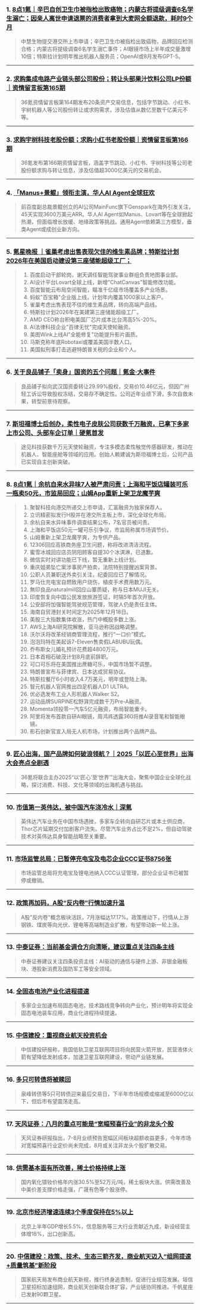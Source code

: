 ### 1. [8点1氪｜辛巴自创卫生巾被指检出致癌物；内蒙古将提级调查6名学生溺亡；因亲人离世申请退票的消费者拿到大麦网全额退款，耗时9个月](https://36kr.com/p/3393597720562048?f=rss)

> 中慧生物提交港交所上市申请；辛巴卫生巾被指检出致癌物，品牌回应检测合格；内蒙古将提级调查6名学生溺亡事件；AI眼镜市场上半年成交量激增10倍；特斯拉计划明年推出机器人服务员；OpenAI或8月发布GPT-5。

---


### 2. [求购集成电路产业链头部公司股份；转让头部果汁饮料公司LP份额｜资情留言板第165期](https://36kr.com/p/3392800909068425?f=rss)

> 36氪资情留言板第164期发布20条资产交易信息，包括字节跳动、小红书、宇树机器人等公司股份转让或求购需求，涉及估值从数亿至数千亿美元不等。

---


### 3. [求购宇树科技老股份额；求购小红书老股份额｜资情留言板第166期](https://36kr.com/p/3392794399901827?f=rss)

> 36氪发布第166期资情留言板，涵盖字节跳动、小红书、宇树科技等公司老股份额求购与转让信息，涉及估值超3000亿美元的交易机会。

---


### 4. [「Manus+景鲲」领衔主演，华人AI Agent全球狂欢](https://36kr.com/p/3392778755754121?f=rss)

> 前百度副总裁景鲲创立的AI公司MainFunc旗下Genspark在海外引发关注，45天实现3600万美元ARR。华人AI Agent如Manus、Lovart等在全球掀起热潮，但面临增长放缓、地缘政策等挑战。通用Agent依赖第三方模型，垂类Agent或成创业新方向。

---


### 5. [氪星晚报 ｜雀巢考虑出售表现欠佳的维生素品牌；特斯拉计划2026年在美国启动建设第三座储能超级工厂；](https://36kr.com/p/3392785847306630?f=rss)

> 1. 百度启动干部轮岗，谢天调任智能驾驶事业群组负责地图事业部。  
> 2. AI设计平台Lovart全球上线，新增"ChatCanvas"智能修改功能。  
> 3. 百度智能云布局空间智能，瞄准千亿级市场覆盖多产业场景。  
> 4. 蚂蚁"百宝箱"企业版上线，计划年内覆盖1000家以上客户。  
> 5. 雀巢考虑出售表现不佳的维生素品牌，转向高端产品线。  
> 6. 特斯拉计划2026年在美建第三座储能超级工厂。  
> 7. AMD CEO称台积电美国厂芯片成本比台湾高5%-20%。  
> 8. AI法律科技企业"百律无忧"完成天使轮融资。  
> 9. 美图Wink上线AI"全能修复"功能提升影片画质。  
> 10. 马斯克称年底Robotaxi或覆盖美国半数人口。  
> 11. 美国拟刑事打击逃避特朗普关税的企业和个人。

---


### 6. [关于良品铺子「卖身」国资的五个问题｜氪金·大事件](https://36kr.com/p/3392684854036871?f=rss)

> 良品铺子拟向武汉国资委转让29.99%股权，交易价10.46亿元，但因广州轻工诉讼导致股权冻结，交易存不确定性。公司近年业绩下滑，多次自救未果，转型前景待观察。

---


### 7. [斯坦福博士后创办，柔性电子皮肤公司获数千万融资，已拿下多家上市公司、头部车企订单｜硬氪首发](https://36kr.com/p/3388554944987269?f=rss)

> 途见科技获数千万元天使轮融资，专注多模态柔性触觉传感器研发，推动在机器人、智能座舱等领域的应用。创始人赖建诚为斯坦福博士后，公司产品已实现自主创新突破。

---


### 8. [8点1氪｜余杭自来水异味7人被严肃问责；上海和平饭店罐装可乐一瓶卖50元，市监局回应；山姆App重新上架卫龙魔芋爽](https://36kr.com/p/3392194333657218?f=rss)

> 1. 聚智科技向港交所递交上市申请，汇富融资为独家保荐人。  
> 2. 立讯精密拟发行H股并在港交所主板上市，深化全球化布局。  
> 3. 余杭自来水异味事件调查结果公布，7名官员被问责。  
> 4. 上海和平饭店50元一罐可乐引争议，市监局称属市场调节价。  
> 5. 山姆重新上架卫龙魔芋爽，为专供产品。  
> 6. 12306回应高铁商务座卫生问题，称将改进清洁流程。  
> 7. 蜜雪冰城回应店员阴阳顾客自提30个冰淇淋，已道歉。  
> 8. 微信实时对讲功能已下线，暂无重新上线计划。  
> 9. 重庆姐弟坠亡案涉事房产拍卖，法院特别提醒凶案背景。  
> 10. 公职人员兼职送外卖引关注，纪委回应已了解情况。  
> 11. 罗马仕充电宝自燃致用户烧伤，植皮手术费用数万元。  
> 12. 無印良品naturalmill回应山寨质疑，称与日本MUJI无关。  
> 13. 印度恢复向中国公民发放旅游签证，时隔5年首次开放。  
> 14. 公安部将加强智能驾驶规范管理，驾驶人仍是责任主体。  
> 15. 海南自贸港封关时间定为2025年12月18日。  
> 16. 美股三大指数集体收涨，热门中概股多数上涨。  
> 17. AWS上海AI研究院解散，亚马逊称因战略调整。  
> 18. 沃尔沃将改革经销商管理流程，推行“一口价”模式。  
> 19. 泡泡玛特在美起诉7-Eleven售卖假LABUBU玩偶。  
> 20. 乔布斯女儿婚礼预计花费超4800万元。  
> 21. 日本首相石破茂计划8月底前辞职。  
> 22. 可口可乐将在美国推出蔗糖可乐，中国市场暂不调整。  
> 23. 特朗普宣布与菲律宾、日本达成贸易协议。  
> 24. 特斯拉餐厅6小时收入4.7万美元，明年或登陆上海。  
> 25. 智元机器人官网推出四足机器人D1 ULTRA。  
> 26. 优必选发布工业人形机器人Walker S2。  
> 27. 运动品牌SURPINE松野湃完成数千万Pre-A融资。  
> 28. Momenta领投零一汽车5亿元融资，布局智能重卡。  
> 29. 阿里将发布首款自研AI眼镜，周鸿祎透露360将推AI录音笔和智能眼镜。  
> 30. 影石创新官宣入局无人机市场，计划推出两个品牌产品。

---


### 9. [匠心出海，国产品牌如何破浪领航？｜2025「以匠心至世界」出海大会亮点全剧透](https://36kr.com/p/3391447113123974?f=rss)

> 36氪将联合主办2025“以‘匠心’至‘世界’”出海大会，聚焦中国企业全球化战略，探讨消费、科技、文化等领域的出海机遇与挑战。

---


### 10. [市值第一英伟达，被中国汽车浇冷水｜深氪](https://36kr.com/p/3391305551431811?f=rss)

> 英伟达汽车业务在中国市场遇挫，多家车企转向自研芯片或本土供应商，Thor芯片延期交付加剧客户流失。尽管汽车业务占比不足2%，但自动驾驶技术对英伟达具身智能战略至关重要。

---


### 11. [市场监管总局：已暂停充电宝及电芯企业CCC证书8756张](https://36kr.com/newsflashes/3393619322128519?f=rss)

> 市场监管总局将充电宝及锂电池纳入CCC认证管理，部分企业证书已被暂停或撤销。

---


### 12. [政策再加码，A股“反内卷”行情加速升温](https://36kr.com/newsflashes/3393616303851907?f=rss)

> A股"反内卷"概念板块活跃，7月涨幅达17.17%。政策推动下，行情从上游钢铁、煤炭等向光伏、锂电等高端制造业扩散，有望带动新一轮上涨。

---


### 13. [中泰证券：当前基金调仓方向清晰，建议重点关注四条主线](https://36kr.com/newsflashes/3393614708033927?f=rss)

> 中泰证券建议关注四条投资主线：AI驱动的通信与硬件上游、非银金融板块、港股新消费及国防军工等安全领域。

---


### 14. [全固态电池产业化进程提速](https://36kr.com/newsflashes/3393610533276037?f=rss)

> 多家企业加速布局固态电池，技术路线竞争转向产业化，预计明年将实现全固态电池装车应用，商业化进程持续提速。

---


### 15. [中信建投：重视商业航天投资机会](https://36kr.com/newsflashes/3393607915358338?f=rss)

> 中信建投研报称，我国低轨卫星互联网项目将向民营火箭开放，民营液体火箭有望降低发射成本，加速卫星互联网建设，带动产业链发展。

---


### 16. [多只可转债将被赎回](https://36kr.com/newsflashes/3393607431096706?f=rss)

> 泉峰转债等5只可转债迎来最后交易日，下半年市场规模或缩减至6000亿以下，但后市有望震荡走高。

---


### 17. [天风证券：八月的重点可能是“宽幅预喜行业”的非龙头个股](https://36kr.com/newsflashes/3393606781307266?f=rss)

> 天风证券研报指出，7-8月业绩预告宽幅区间板块超额收益更多，今年市场对宽幅预喜行业定价尚未完成，8月或关注非龙头个股扩散交易。

---


### 18. [供需基本面有所改善，稀土价格持续上涨](https://36kr.com/newsflashes/3393605890394496?f=rss)

> 国内氧化镨钕价格年内涨30.5%至52万元/吨，稀土板块大涨。供需改善及中美价差支撑价格走强，广晟有色等个股涨停。

---


### 19. [北京市经济增速连续3个季度保持在5%以上](https://36kr.com/newsflashes/3393602976483712?f=rss)

> 北京上半年GDP增长5.5%，信息服务等三大行业贡献近九成，新设经营主体增18%，出口创新高。

---


### 20. [中信建投：政策、技术、生态三箭齐发，商业航天迈入“组网提速+质量筑基”新阶段](https://36kr.com/newsflashes/3393601641187715?f=rss)

> 国家航天局发布商业航天新规，推行终身追责制，促进行业规范发展。垣信卫星招标加速组网，商业航天创新联合体扩容，产业链协同推进。千帆星座已发射90颗卫星。

---

